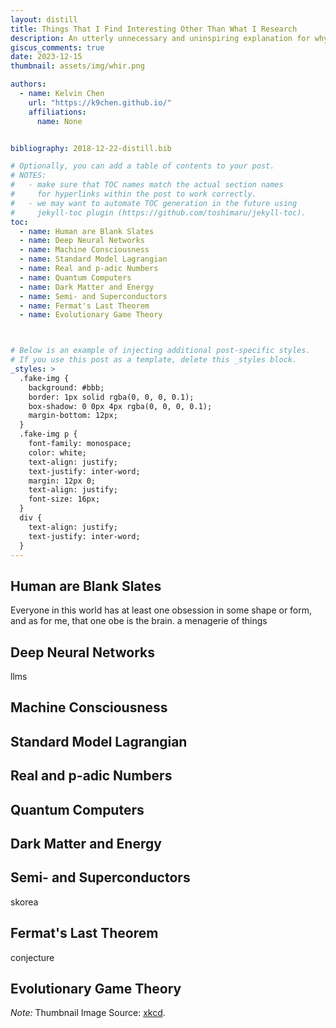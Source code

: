 ```yaml
---
layout: distill
title: Things That I Find Interesting Other Than What I Research
description: An utterly unnecessary and uninspiring explanation for why this blog exist.
giscus_comments: true
date: 2023-12-15
thumbnail: assets/img/whir.png

authors:
  - name: Kelvin Chen
    url: "https://k9chen.github.io/"
    affiliations:
      name: None


bibliography: 2018-12-22-distill.bib

# Optionally, you can add a table of contents to your post.
# NOTES:
#   - make sure that TOC names match the actual section names
#     for hyperlinks within the post to work correctly.
#   - we may want to automate TOC generation in the future using
#     jekyll-toc plugin (https://github.com/toshimaru/jekyll-toc).
toc:
  - name: Human are Blank Slates
  - name: Deep Neural Networks
  - name: Machine Consciousness
  - name: Standard Model Lagrangian
  - name: Real and p-adic Numbers
  - name: Quantum Computers
  - name: Dark Matter and Energy
  - name: Semi- and Superconductors
  - name: Fermat's Last Theorem
  - name: Evolutionary Game Theory



# Below is an example of injecting additional post-specific styles.
# If you use this post as a template, delete this _styles block.
_styles: >
  .fake-img {
    background: #bbb;
    border: 1px solid rgba(0, 0, 0, 0.1);
    box-shadow: 0 0px 4px rgba(0, 0, 0, 0.1);
    margin-bottom: 12px;
  }
  .fake-img p {
    font-family: monospace;
    color: white;
    text-align: justify;
    text-justify: inter-word;
    margin: 12px 0;
    text-align: justify;
    font-size: 16px;
  }
  div {
    text-align: justify;
    text-justify: inter-word;
  }
---
```

## Human are Blank Slates

Everyone in this world has at least one obsession in some shape or form, and as for me, that one obe   is the brain.
a menagerie of things

## Deep Neural Networks
llms
## Machine Consciousness

## Standard Model Lagrangian

## Real and p-adic Numbers

## Quantum Computers

## Dark Matter and Energy

## Semi- and Superconductors
skorea
## Fermat's Last Theorem
conjecture
## Evolutionary Game Theory


*Note:* Thumbnail Image Source: [xkcd](https://xkcd.com/683/).
